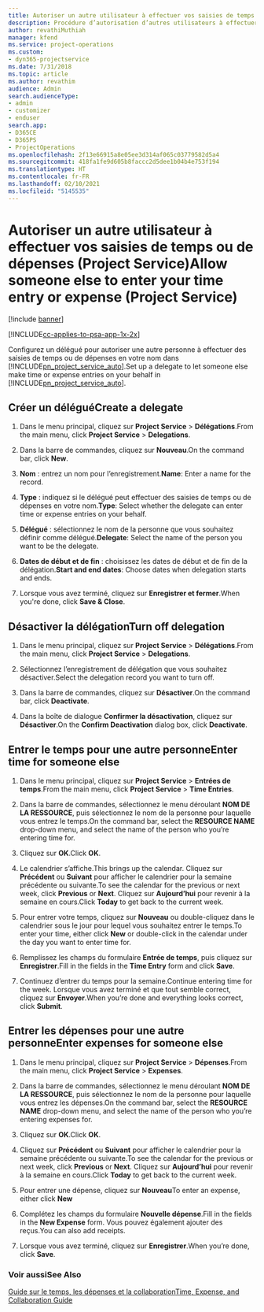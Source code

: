 ```yaml
---
title: Autoriser un autre utilisateur à effectuer vos saisies de temps ou de dépenses
description: Procédure d’autorisation d’autres utilisateurs à effectuer vos saisies de temps ou de dépenses dans Project Service
author: revathiMuthiah
manager: kfend
ms.service: project-operations
ms.custom:
- dyn365-projectservice
ms.date: 7/31/2018
ms.topic: article
ms.author: revathim
audience: Admin
search.audienceType:
- admin
- customizer
- enduser
search.app:
- D365CE
- D365PS
- ProjectOperations
ms.openlocfilehash: 2f13e66915a8e05ee3d314af065c03779582d5a4
ms.sourcegitcommit: 418fa1fe9d605b8faccc2d5dee1b04b4e753f194
ms.translationtype: HT
ms.contentlocale: fr-FR
ms.lasthandoff: 02/10/2021
ms.locfileid: "5145535"
---
```

# <a name="allow-someone-else-to-enter-your-time-entry-or-expense-project-service"></a><span data-ttu-id="860de-103">Autoriser un autre utilisateur à effectuer vos saisies de temps ou de dépenses (Project Service)</span><span class="sxs-lookup"><span data-stu-id="860de-103">Allow someone else to enter your time entry or expense (Project Service)</span></span>

[!include [banner](../includes/psa-now-project-operations.md)]

[!INCLUDE[cc-applies-to-psa-app-1x-2x](../includes/cc-applies-to-psa-app-1x-2x.md)]

<span data-ttu-id="860de-104">Configurez un délégué pour autoriser une autre personne à effectuer des saisies de temps ou de dépenses en votre nom dans [!INCLUDE[pn_project_service_auto](../includes/pn-project-service-auto.md)].</span><span class="sxs-lookup"><span data-stu-id="860de-104">Set up a delegate to let someone else make time or expense entries on your behalf in [!INCLUDE[pn_project_service_auto](../includes/pn-project-service-auto.md)].</span></span>  
  
## <a name="create-a-delegate"></a><span data-ttu-id="860de-105">Créer un délégué</span><span class="sxs-lookup"><span data-stu-id="860de-105">Create a delegate</span></span>  
  
1.  <span data-ttu-id="860de-106">Dans le menu principal, cliquez sur **Project Service** > **Délégations**.</span><span class="sxs-lookup"><span data-stu-id="860de-106">From the main menu, click **Project Service** > **Delegations**.</span></span>  
  
2.  <span data-ttu-id="860de-107">Dans la barre de commandes, cliquez sur **Nouveau**.</span><span class="sxs-lookup"><span data-stu-id="860de-107">On the command bar, click **New**.</span></span>  
  
3. <span data-ttu-id="860de-108">**Nom** : entrez un nom pour l’enregistrement.</span><span class="sxs-lookup"><span data-stu-id="860de-108">**Name**: Enter a name for the record.</span></span>  
  
4. <span data-ttu-id="860de-109">**Type** : indiquez si le délégué peut effectuer des saisies de temps ou de dépenses en votre nom.</span><span class="sxs-lookup"><span data-stu-id="860de-109">**Type**: Select whether the delegate can enter time or expense entries on your behalf.</span></span>  
  
5. <span data-ttu-id="860de-110">**Délégué** : sélectionnez le nom de la personne que vous souhaitez définir comme délégué.</span><span class="sxs-lookup"><span data-stu-id="860de-110">**Delegate**: Select the name of the person you want to be the delegate.</span></span>  
  
6. <span data-ttu-id="860de-111">**Dates de début et de fin** : choisissez les dates de début et de fin de la délégation.</span><span class="sxs-lookup"><span data-stu-id="860de-111">**Start and end dates**: Choose dates when delegation starts and ends.</span></span>  
  
7.  <span data-ttu-id="860de-112">Lorsque vous avez terminé, cliquez sur **Enregistrer et fermer**.</span><span class="sxs-lookup"><span data-stu-id="860de-112">When you're done, click **Save & Close**.</span></span>  
  
## <a name="turn-off-delegation"></a><span data-ttu-id="860de-113">Désactiver la délégation</span><span class="sxs-lookup"><span data-stu-id="860de-113">Turn off delegation</span></span>  
  
1.  <span data-ttu-id="860de-114">Dans le menu principal, cliquez sur **Project Service** > **Délégations**.</span><span class="sxs-lookup"><span data-stu-id="860de-114">From the main menu, click **Project Service** > **Delegations**.</span></span>  
  
2.  <span data-ttu-id="860de-115">Sélectionnez l’enregistrement de délégation que vous souhaitez désactiver.</span><span class="sxs-lookup"><span data-stu-id="860de-115">Select the delegation record you want to turn off.</span></span>  
  
3.  <span data-ttu-id="860de-116">Dans la barre de commandes, cliquez sur **Désactiver**.</span><span class="sxs-lookup"><span data-stu-id="860de-116">On the command bar, click **Deactivate**.</span></span>  
  
4.  <span data-ttu-id="860de-117">Dans la boîte de dialogue **Confirmer la désactivation**, cliquez sur **Désactiver**.</span><span class="sxs-lookup"><span data-stu-id="860de-117">On the **Confirm Deactivation** dialog box, click **Deactivate**.</span></span>  
  
## <a name="enter-time-for-someone-else"></a><span data-ttu-id="860de-118">Entrer le temps pour une autre personne</span><span class="sxs-lookup"><span data-stu-id="860de-118">Enter time for someone else</span></span>  
  
1.  <span data-ttu-id="860de-119">Dans le menu principal, cliquez sur **Project Service** > **Entrées de temps**.</span><span class="sxs-lookup"><span data-stu-id="860de-119">From the main menu, click **Project Service** > **Time Entries**.</span></span>  
  
2.  <span data-ttu-id="860de-120">Dans la barre de commandes, sélectionnez le menu déroulant **NOM DE LA RESSOURCE**, puis sélectionnez le nom de la personne pour laquelle vous entrez le temps.</span><span class="sxs-lookup"><span data-stu-id="860de-120">On the command bar, select the **RESOURCE NAME** drop-down menu, and select the name of the person who you’re entering time for.</span></span>  
  
3.  <span data-ttu-id="860de-121">Cliquez sur **OK**.</span><span class="sxs-lookup"><span data-stu-id="860de-121">Click **OK**.</span></span>  
  
4.  <span data-ttu-id="860de-122">Le calendrier s’affiche.</span><span class="sxs-lookup"><span data-stu-id="860de-122">This brings up the calendar.</span></span> <span data-ttu-id="860de-123">Cliquez sur **Précédent** ou **Suivant** pour afficher le calendrier pour la semaine précédente ou suivante.</span><span class="sxs-lookup"><span data-stu-id="860de-123">To see the calendar for the previous or next week, click **Previous** or **Next**.</span></span> <span data-ttu-id="860de-124">Cliquez sur **Aujourd’hui** pour revenir à la semaine en cours.</span><span class="sxs-lookup"><span data-stu-id="860de-124">Click **Today** to get back to the current week.</span></span>  
  
5.  <span data-ttu-id="860de-125">Pour entrer votre temps, cliquez sur **Nouveau** ou double-cliquez dans le calendrier sous le jour pour lequel vous souhaitez entrer le temps.</span><span class="sxs-lookup"><span data-stu-id="860de-125">To enter your time, either click **New** or double-click in the calendar under the day you want to enter time for.</span></span>  
  
6.  <span data-ttu-id="860de-126">Remplissez les champs du formulaire **Entrée de temps**, puis cliquez sur **Enregistrer**.</span><span class="sxs-lookup"><span data-stu-id="860de-126">Fill in the fields in the **Time Entry** form and click **Save**.</span></span>  
  
7.  <span data-ttu-id="860de-127">Continuez d’entrer du temps pour la semaine.</span><span class="sxs-lookup"><span data-stu-id="860de-127">Continue entering time for the week.</span></span> <span data-ttu-id="860de-128">Lorsque vous avez terminé et que tout semble correct, cliquez sur **Envoyer**.</span><span class="sxs-lookup"><span data-stu-id="860de-128">When you’re done and everything looks correct, click **Submit**.</span></span>  
  
## <a name="enter-expenses-for-someone-else"></a><span data-ttu-id="860de-129">Entrer les dépenses pour une autre personne</span><span class="sxs-lookup"><span data-stu-id="860de-129">Enter expenses for someone else</span></span>  
  
1.  <span data-ttu-id="860de-130">Dans le menu principal, cliquez sur **Project Service** > **Dépenses**.</span><span class="sxs-lookup"><span data-stu-id="860de-130">From the main menu, click **Project Service** > **Expenses**.</span></span>  
  
2.  <span data-ttu-id="860de-131">Dans la barre de commandes, sélectionnez le menu déroulant **NOM DE LA RESSOURCE**, puis sélectionnez le nom de la personne pour laquelle vous entrez les dépenses.</span><span class="sxs-lookup"><span data-stu-id="860de-131">On the command bar, select the **RESOURCE NAME** drop-down menu, and select the name of the person who you’re entering expenses for.</span></span>  
  
3.  <span data-ttu-id="860de-132">Cliquez sur **OK**.</span><span class="sxs-lookup"><span data-stu-id="860de-132">Click **OK**.</span></span>  
  
4.  <span data-ttu-id="860de-133">Cliquez sur **Précédent** ou **Suivant** pour afficher le calendrier pour la semaine précédente ou suivante.</span><span class="sxs-lookup"><span data-stu-id="860de-133">To see the calendar for the previous or next week, click **Previous** or **Next**.</span></span> <span data-ttu-id="860de-134">Cliquez sur **Aujourd’hui** pour revenir à la semaine en cours.</span><span class="sxs-lookup"><span data-stu-id="860de-134">Click **Today** to get back to the current week.</span></span>  
  
5.  <span data-ttu-id="860de-135">Pour entrer une dépense, cliquez sur **Nouveau**</span><span class="sxs-lookup"><span data-stu-id="860de-135">To enter an expense, either click **New**</span></span>  
  
6.  <span data-ttu-id="860de-136">Complétez les champs du formulaire **Nouvelle dépense**.</span><span class="sxs-lookup"><span data-stu-id="860de-136">Fill in the fields in the **New Expense** form.</span></span> <span data-ttu-id="860de-137">Vous pouvez également ajouter des reçus.</span><span class="sxs-lookup"><span data-stu-id="860de-137">You can also add receipts.</span></span>  
  
7.  <span data-ttu-id="860de-138">Lorsque vous avez terminé, cliquez sur **Enregistrer**.</span><span class="sxs-lookup"><span data-stu-id="860de-138">When you’re done, click **Save**.</span></span>  
  
### <a name="see-also"></a><span data-ttu-id="860de-139">Voir aussi</span><span class="sxs-lookup"><span data-stu-id="860de-139">See Also</span></span>  
 [<span data-ttu-id="860de-140">Guide sur le temps, les dépenses et la collaboration</span><span class="sxs-lookup"><span data-stu-id="860de-140">Time, Expense, and Collaboration Guide</span></span>](../psa/time-expense-collaboration-guide.md)
